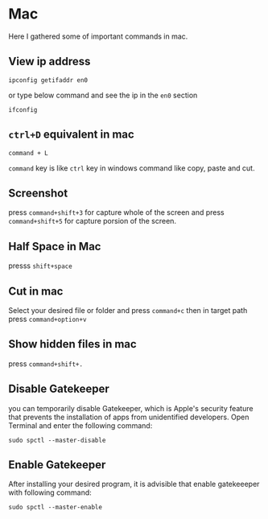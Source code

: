 # Mac
Here I gathered some of important commands in mac.

## View ip address
```
ipconfig getifaddr en0
```

or type below command and see the ip in the `en0` section
```
ifconfig
```

## `ctrl+D` equivalent in mac
`command + L`

`command` key is like `ctrl` key in windows command like copy, paste and cut.


## Screenshot 

press `command+shift+3` for capture whole of the screen and press `command+shift+5` for capture porsion of the screen.


## Half Space in Mac
presss `shift+space`


## Cut in mac
Select your desired file or folder and press `command+c` then in target path press `command+option+v`


## Show hidden files in mac
press `command+shift+.`


## Disable Gatekeeper
you can temporarily disable Gatekeeper, which is Apple's security feature that prevents the installation of apps from unidentified developers. Open Terminal and enter the following command:
```
sudo spctl --master-disable
```

## Enable Gatekeeper
After installing your desired program, it is advisible that enable gatekeeeper with following command:
```
sudo spctl --master-enable

```
